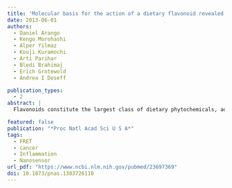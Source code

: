 ```yaml
---
title: 'Molecular basis for the action of a dietary flavonoid revealed by the comprehensive identification of apigenin human targets'
date: 2013-06-01
authors: 
  - Daniel Arango
  - Kengo Morohashi
  - Alper Yilmaz
  - Kouji Kuramochi
  - Arti Parihar
  - Bledi Brahimaj
  - Erich Grotewold
  - Andrea I Doseff

publication_types:
  - 2
abstract: |
  Flavonoids constitute the largest class of dietary phytochemicals, adding essential health value to our diet, and are emerging as key nutraceuticals. Cellular targets for dietary phytochemicals remain largely unknown, posing significant challenges for the regulation of dietary supplements and the understanding of how nutraceuticals provide health value. Here, we describe the identification of human cellular targets of apigenin, a flavonoid abundantly present in fruits and vegetables, using an innovative high-throughput approach that combines phage display with second generation sequencing. The 160 identified high-confidence candidate apigenin targets are significantly enriched in three main functional categories: GTPase activation, membrane transport, and mRNA metabolism/alternative splicing. This last category includes the heterogeneous nuclear ribonucleoprotein A2 (hnRNPA2), a factor involved in splicing regulation, mRNA stability, and mRNA transport. Apigenin binds to the C-terminal glycine-rich domain of hnRNPA2, preventing hnRNPA2 from forming homodimers, and therefore, it perturbs the alternative splicing of several human hnRNPA2 targets. Our results provide a framework to understand how dietary phytochemicals exert their actions by binding to many functionally diverse cellular targets. In turn, some of them may modulate the activity of a large number of downstream genes, which is exemplified here by the effects of apigenin on the alternative splicing activity of hnRNPA2. Hence, in contrast to small-molecule pharmaceuticals designed for defined target specificity, dietary phytochemicals affect a large number of cellular targets with varied affinities that, combined, result in their recognized health benefits.

featured: false
publication: "*Proc Natl Acad Sci U S A*"
tags:
  - FRET
  - cancer
  - Inflammation
  - Nanosensor
url_pdf: "https://www.ncbi.nlm.nih.gov/pubmed/23697369"
doi: 10.1073/pnas.1303726110
---
```


